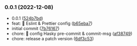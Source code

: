 ## <small>0.0.1 (2022-12-08)</small>

* 0.0.1 ([524b7bd](https://github.com/afraidias/angular-template/commit/524b7bd))
* feat: :wrench: Eslint & Prettier config ([b65eba7](https://github.com/afraidias/angular-template/commit/b65eba7))
* initial commit ([7b76167](https://github.com/afraidias/angular-template/commit/7b76167))
* chore: :tada: config Hasky pre-commit & commit-msg ([af38749](https://github.com/afraidias/angular-template/commit/af38749))
* chore: release a patch version ([6df3c53](https://github.com/afraidias/angular-template/commit/6df3c53))



